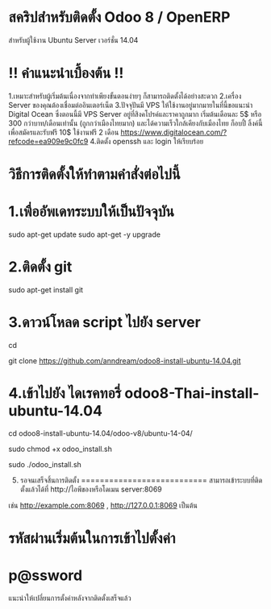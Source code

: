 สคริปสำหรับติดตั้ง Odoo 8 / OpenERP
=======================

สำหรับผู้ใช้งาน Ubuntu Server เวอร์ชั่น 14.04

!! คำแนะนำเบื้องต้น !!
===========================
1.เหมาะสำหรับผู้เริ่มต้นเนื่องจากทำเพียงขั้นตอนง่ายๆ ก็สามารถติดตั้งได้อย่างสะดวก
2.เครื่อง Server ของคุณต้องเชื่อมต่ออินเตอร์เน็ต
3.ปัจจุปันมี VPS ให้ใช้งานอยู่มากมายในที่นี้ขอแนะนำ Digital Ocean ซึ่งตอนนี้มี VPS Server อยู่ที่สิงคโปรค์และราคาถูกมาก เริ่มต้นเดือนละ 5$ หรือ 300 กว่าบาท/เดือนเท่านั้น (ถูกกว่าเมืองไทยมาก) และได้ความเร็วใกล้เคียงกับเมืองไทย
ก็อบปี้ ลิ้งค์นี้เพื่อสมัครและรับฟรี 10$ ใช้งานฟรี 2 เดือน https://www.digitalocean.com/?refcode=ea909e9c0fc9
4.ติดตั้ง openssh และ login ให้เรียบร้อย


วิธีการติดตั้งให้ทำตามคำสั่งต่อไปนี้
===========================
1.เพื่ออัพเดทระบบให้เป็นปัจจุบัน
===========================
sudo apt-get update
sudo apt-get -y upgrade

2.ติดตั้ง git
===========================
sudo apt-get install git

3.ดาวน์โหลด script ไปยัง server
===========================
cd

git clone https://github.com/anndream/odoo8-install-ubuntu-14.04.git

4.เข้าไปยัง ไดเรคทอรี่   odoo8-Thai-install-ubuntu-14.04
===========================
cd odoo8-install-ubuntu-14.04/odoo-v8/ubuntu-14-04/

sudo chmod +x odoo_install.sh

sudo ./odoo_install.sh

5. รอจนเสร็จสิ้นการติดตั้ง
===========================
สามารถเข้าระบบที่ติดตั้งแล้วได้ที่
http://ไอพีของหรือโดเมน server:8069 

เช่น http://example.com:8069 , http://127.0.0.1:8069 เป็นต้น

รหัสผ่านเริ่มต้นในการเข้าไปตั้งค่า
========================
p@ssword
========
แนะนำให้เปลี่ยนการตั้งค่าหลังจากติดตั้งเสร็จแล้ว
